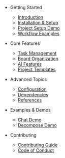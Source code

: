 - Getting Started
  - [Introduction](/)
  - [Installation & Setup](getting-started.md)
  - [Project Setup Demo](demos/setup-demo.md)
  - [Workflow Examples](demos/workflow-demo.md)

- Core Features
  - [Task Management](task-structure.md)
  - [Board Organization](index-structure.md)
  - [AI Features](ai-features.md)
  - [Project Templates](rules-template-integration.md)

- Advanced Topics
  - [Configuration](advanced-configuration.md)
  - [Dependencies](dependencies.md)
  - [References](references.md)

- Examples & Demos
  - [Chat Demo](demos/chat-demo.md)
  - [Decompose Demo](demos/decompose-demo.md)

- Contributing
  - [Contributing Guide](CONTRIBUTING.md)
  - [Code of Conduct](CODE_OF_CONDUCT.md)

